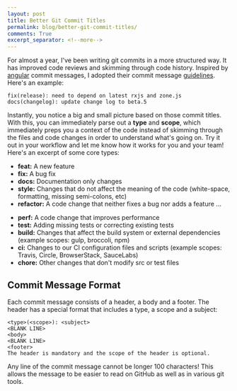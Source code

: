 ```yaml
---
layout: post
title: Better Git Commit Titles
permalink: blog/better-git-commit-titles/
comments: True
excerpt_separator: <!--more-->
---
```


For almost a year, I've been writing git commits in a more structured way. It has improved code reviews and skimming through code history. Inspired by [angular](https://github.com/angular/angular) commit messages, I adopted their commit message [guidelines](https://github.com/angular/angular/blob/master/CONTRIBUTING.md#-commit-message-guidelines). Here's an example:

`fix(release): need to depend on latest rxjs and zone.js`
`docs(changelog): update change log to beta.5`

Instantly, you notice a big and small picture based on those commit titles. With this, you can immediately parse out a **type** and **scope**, which immediately preps you a context of the code instead of skimming through the files and code changes in order to understand what's going on. Try it out in your workflow and let me know how it works for you and your team! Here's an excerpt of some core types:

- **feat:** A new feature
- **fix:** A bug fix
- **docs:** Documentation only changes
- **style:** Changes that do not affect the meaning of the code (white-space, formatting, missing semi-colons, etc)
- **refactor:** A code change that neither fixes a bug nor adds a feature
...
<!--more-->
- **perf:** A code change that improves performance
- **test:** Adding missing tests or correcting existing tests
- **build:** Changes that affect the build system or external dependencies (example scopes: gulp, broccoli, npm)
- **ci:** Changes to our CI configuration files and scripts (example scopes: Travis, Circle, BrowserStack, SauceLabs)
- **chore:** Other changes that don't modify src or test files

## Commit Message Format

Each commit message consists of a header, a body and a footer. The header has a special format that includes a type, a scope and a subject:

```
<type>(<scope>): <subject>
<BLANK LINE>
<body>
<BLANK LINE>
<footer>
The header is mandatory and the scope of the header is optional.
```

Any line of the commit message cannot be longer 100 characters! This allows the message to be easier to read on GitHub as well as in various git tools.

